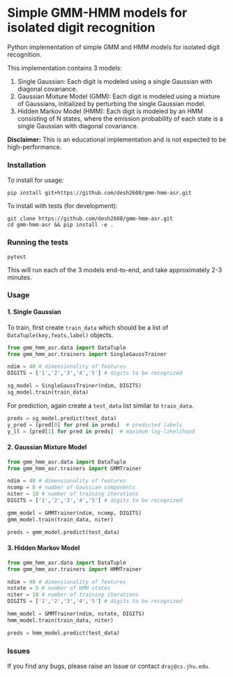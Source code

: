 # Simple GMM-HMM models for isolated digit recognition

Python implementation of simple GMM and HMM models for isolated digit recognition.

This implementation contains 3 models:

1. Single Gaussian: Each digit is modeled using a single Gaussian with diagonal 
covariance.
2. Gaussian Mixture Model (GMM): Each digit is modeled using a mixture of Gaussians, 
initialized by perturbing the single Gaussian model.
3. Hidden Markov Model (HMM): Each digit is modeled by an HMM consisting of N states, 
where the emission probability of each state is a single Gaussian with diagonal covariance.

**Disclaimer:** This is an educational implementation and is not expected to be high-performance.

### Installation

To install for usage:

```shell
pip install git+https://github.com/desh2608/gmm-hmm-asr.git
```

To install with tests (for development):

```shell
git clone https://github.com/desh2608/gmm-hmm-asr.git
cd gmm-hmm-asr && pip install -e .
```

### Running the tests

```shell
pytest
```

This will run each of the 3 models end-to-end, and take approximately 2-3 minutes.

### Usage

#### 1. Single Gaussian

To train, first create `train_data` which should be a list of `DataTuple(key,feats,label)` objects. 

```python
from gmm_hmm_asr.data import DataTuple
from gmm_hmm_asr.trainers import SingleGaussTrainer

ndim = 40 # dimensionality of features
DIGITS = ['1','2','3','4','5'] # digits to be recognized

sg_model = SingleGaussTrainer(ndim, DIGITS)
sg_model.train(train_data)
```

For prediction, again create a `test_data` list similar to `train_data`.

```python
preds = sg_model.predict(test_data)
y_pred = [pred[0] for pred in preds]  # predicted labels
y_ll = [pred[1] for pred in preds]  # maximum log-likelihood
```

#### 2. Gaussian Mixture Model

```python
from gmm_hmm_asr.data import DataTuple
from gmm_hmm_asr.trainers import GMMTrainer

ndim = 40 # dimensionality of features
ncomp = 8 # number of Gaussian components
niter = 10 # number of training iterations
DIGITS = ['1','2','3','4','5'] # digits to be recognized

gmm_model = GMMTrainer(ndim, ncomp, DIGITS)
gmm_model.train(train_data, niter)

preds = gmm_model.predict(test_data)
```

#### 3. Hidden Markov Model

```python
from gmm_hmm_asr.data import DataTuple
from gmm_hmm_asr.trainers import HMMTrainer

ndim = 40 # dimensionality of features
nstate = 5 # number of HMM states
niter = 10 # number of training iterations
DIGITS = ['1','2','3','4','5'] # digits to be recognized

hmm_model = GMMTrainer(ndim, nstate, DIGITS)
hmm_model.train(train_data, niter)

preds = hmm_model.predict(test_data)
```

### Issues

If you find any bugs, please raise an Issue or contact `draj@cs.jhu.edu`.
